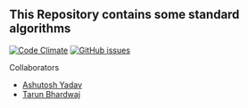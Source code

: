 ## This Repository contains some standard algorithms

[![Code Climate](https://codeclimate.com/github/codeclimate/codeclimate/badges/gpa.svg)](https://codeclimate.com/github/ashu-beckham/Algo)
[![GitHub issues](https://img.shields.io/github/issues/ashu-beckham/Algo.svg)](https://github.com/ashu-beckham/Algo/issues)

Collaborators
* [Ashutosh Yadav](https://github.com/ashu-beckham)
* [Tarun Bhardwaj](https://github.com/tarunisco)
